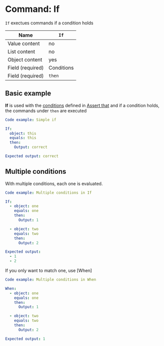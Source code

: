 # Command: If

`If` exectues commands if a condition holds

| Name             | `If`       |
|------------------|------------|
| Value content    | no         |
| List content     | no         |
| Object content   | yes        |
| Field (required) | Conditions |
| Field (required) | `then`     |

## Basic example

**If** is used with the [conditions](../testing/Assert%20that.md#conditions) defined in [Assert that](../testing/Assert%20that.md) and if a condition holds, the
commands under `then` are executed

```yaml
Code example: Simple if

If:
  object: this
  equals: this
  then:
    Output: correct

Expected output: correct
```

## Multiple conditions

With multiple conditions, each one is evaluated.

```yaml
Code example: Multiple conditions in If

If:
  - object: one
    equals: one
    then:
      Output: 1

  - object: two
    equals: two
    then:
      Output: 2

Expected output:
  - 1
  - 2
```

If you only want to match one, use [When]

```yaml
Code example: Multiple conditions in When

When:
  - object: one
    equals: one
    then:
      Output: 1

  - object: two
    equals: two
    then:
      Output: 2

Expected output: 1
```